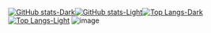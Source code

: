 [![GitHub stats-Dark](https://github-readme-stats.vercel.app/api?username=AndrewEdgers&show_icons=true&bg_color=00000000&theme=radical#gh-dark-mode-only)](https://github.com/anuraghazra/github-readme-stats#gh-dark-mode-onlyl#gh-dark-mode-only)[![GitHub stats-Light](https://github-readme-stats.vercel.app/api?username=AndrewEdgers&show_icons=true&theme=default#gh-light-mode-only)](https://github.com/anuraghazra/github-readme-stats#gh-dark-mode-onlyl#gh-light-mode-only)[![Top Langs-Dark](https://github-readme-stats.vercel.app/api/top-langs/?username=AndrewEdgers&layout=compact&bg_color=00000000&theme=radical#gh-dark-mode-only)](https://github.com/anuraghazra/github-readme-stats#gh-light-mode-only#gh-dark-mode-only)[![Top Langs-Light](https://github-readme-stats.vercel.app/api/top-langs/?username=AndrewEdgers&layout=compact&theme=default#gh-light-mode-only)](https://github.com/anuraghazra/github-readme-stats#gh-light-mode-only#gh-light-mode-only)
![image](https://www.codewars.com/users/Edgers/badges/large)

